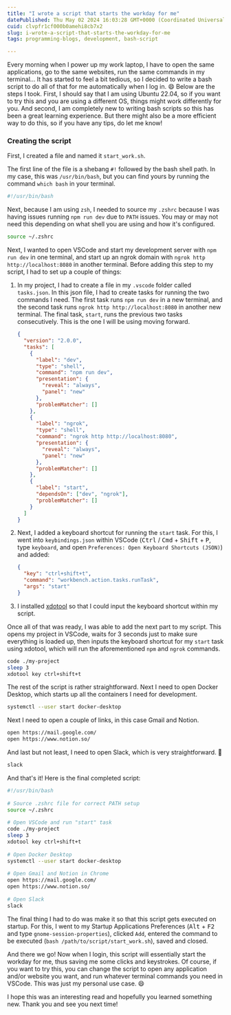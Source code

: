 ```yaml
---
title: "I wrote a script that starts the workday for me"
datePublished: Thu May 02 2024 16:03:28 GMT+0000 (Coordinated Universal Time)
cuid: clvpfr1cf000b0amehi8cb7x2
slug: i-wrote-a-script-that-starts-the-workday-for-me
tags: programming-blogs, development, bash-script

---
```


Every morning when I power up my work laptop, I have to open the same applications, go to the same websites, run the same commands in my terminal... It has started to feel a bit tedious, so I decided to write a bash script to do all of that for me automatically when I log in. 😄 Below are the steps I took. First, I should say that I am using Ubuntu 22.04, so if you want to try this and you are using a different OS, things might work differently for you. And second, I am completely new to writing bash scripts so this has been a great learning experience. But there might also be a more efficient way to do this, so if you have any tips, do let me know!

### **Creating the script**

First, I created a file and named it `start_work.sh`.

The first line of the file is a shebang `#!` followed by the bash shell path. In my case, this was `/usr/bin/bash`, but you can find yours by running the command `which bash` in your terminal.

```bash
#!/usr/bin/bash
```

Next, because I am using `zsh`, I needed to source my `.zshrc` because I was having issues running `npm run dev` due to `PATH` issues. You may or may not need this depending on what shell you are using and how it's configured.

```bash
source ~/.zshrc
```

Next, I wanted to open VSCode and start my development server with `npm run dev` in one terminal, and start up an ngrok domain with `ngrok http http://localhost:8080` in another terminal. Before adding this step to my script, I had to set up a couple of things:

1. In my project, I had to create a file in my `.vscode` folder called `tasks.json`. In this json file, I had to create tasks for running the two commands I need. The first task runs `npm run dev` in a new terminal, and the second task runs `ngrok http http://localhost:8080` in another new terminal. The final task, `start`, runs the previous two tasks consecutively. This is the one I will be using moving forward.
    
    ```json
    {
      "version": "2.0.0",
      "tasks": [
        {
          "label": "dev",
          "type": "shell",
          "command": "npm run dev",
          "presentation": {
            "reveal": "always",
            "panel": "new"
          },
          "problemMatcher": []
        },
        {
          "label": "ngrok",
          "type": "shell",
          "command": "ngrok http http://localhost:8080",
          "presentation": {
            "reveal": "always",
            "panel": "new"
          },
          "problemMatcher": []
        },
        {
          "label": "start",
          "dependsOn": ["dev", "ngrok"],
          "problemMatcher": []
        }
      ]
    }
    ```
    

2. Next, I added a keyboard shortcut for running the `start` task. For this, I went into `keybindings.json` within VSCode (<kbd>Ctrl</kbd> / <kbd>Cmd</kbd> + <kbd>Shift</kbd> + <kbd>P</kbd>, type `keyboard`, and open `Preferences: Open Keyboard Shortcuts (JSON)`) and added:
    
    ```json
    {
      "key": "ctrl+shift+t",
      "command": "workbench.action.tasks.runTask",
      "args": "start"
    }
    ```
    

3. I installed [xdotool](https://github.com/jordansissel/xdotool) so that I could input the keyboard shortcut within my script.
    

Once all of that was ready, I was able to add the next part to my script. This opens my project in VSCode, waits for 3 seconds just to make sure everything is loaded up, then inputs the keyboard shortcut for my `start` task using xdotool, which will run the aforementioned `npm` and `ngrok` commands.

```bash
code ./my-project
sleep 3
xdotool key ctrl+shift+t 
```

The rest of the script is rather straightforward. Next I need to open Docker Desktop, which starts up all the containers I need for development.

```bash
systemctl --user start docker-desktop
```

Next I need to open a couple of links, in this case Gmail and Notion.

```bash
open https://mail.google.com/
open https://www.notion.so/
```

And last but not least, I need to open Slack, which is very straightforward. 🙂

```bash
slack
```

And that's it! Here is the final completed script:

```bash
#!/usr/bin/bash
​
# Source .zshrc file for correct PATH setup
source ~/.zshrc
​
# Open VSCode and run "start" task
code ./my-project
sleep 3
xdotool key ctrl+shift+t 
​
# Open Docker Desktop
systemctl --user start docker-desktop
​
# Open Gmail and Notion in Chrome
open https://mail.google.com/
open https://www.notion.so/
​
# Open Slack
slack
```

The final thing I had to do was make it so that this script gets executed on startup. For this, I went to my Startup Applications Preferences (<kbd>Alt</kbd> + <kbd>F2</kbd> and type `gnome-session-properties`), clicked `Add`, entered the command to be executed (`bash /path/to/script/start_work.sh`), saved and closed.

And there we go! Now when I login, this script will essentially start the workday for me, thus saving me some clicks and keystrokes. Of course, if you want to try this, you can change the script to open any application and/or website you want, and run whatever terminal commands you need in VSCode. This was just my personal use case. 😄

I hope this was an interesting read and hopefully you learned something new. Thank you and see you next time!